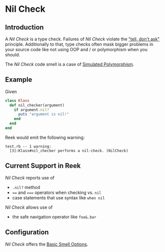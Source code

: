 # Nil Check

## Introduction

A _Nil Check_ is a type check. Failures of _Nil Check_ violate the
["tell, don't ask"](http://robots.thoughtbot.com/tell-dont-ask) principle.
Additionally to that, type checks often mask bigger problems in your source
code like not using OOP and / or polymorphism when you should.

The _Nil Check_ code smell is a case of [Simulated Polymorphism](Simulated-Polymorphism.md).

## Example

Given

```ruby
class Klass
  def nil_checker(argument)
    if argument.nil?
      puts "argument is nil!"
    end
  end
end
```

Reek would emit the following warning:

```
test.rb -- 1 warning:
  [3]:Klass#nil_checker performs a nil-check. (NilCheck)
```

##  Current Support in Reek

_Nil Check_ reports use of 

* <code>.nil?</code> method
* <code>==</code> and <code>===</code> operators when checking vs. <code>nil</code>
* case statements that use syntax like <code>when nil</code>

_Nil Check_ allows use of

* the safe navigation operator like `foo&.bar`

## Configuration

_Nil Check_ offers the [Basic Smell Options](Basic-Smell-Options.md).
